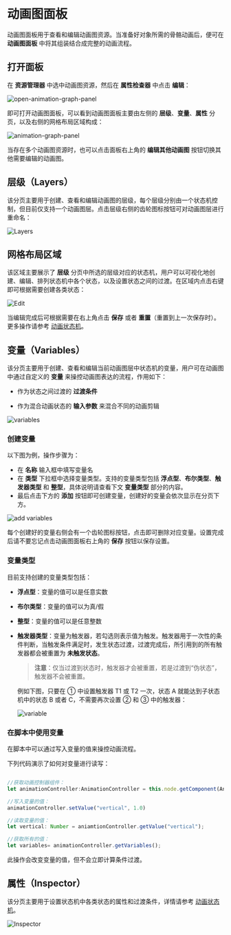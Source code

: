# 动画图面板

动画图面板用于查看和编辑动画图资源。当准备好对象所需的骨骼动画后，便可在 **动画图面板** 中将其组装结合成完整的动画流程。

## 打开面板

在 **资源管理器** 中选中动画图资源，然后在 **属性检查器** 中点击 **编辑**：

![open-animation-graph-panel](animation-graph-panel/open-animation-graph-panel.png)

即可打开动画图面板，可以看到动画图面板主要由左侧的 **层级**、**变量**、**属性** 分页，以及右侧的网格布局区域构成：

![animation-graph-panel](animation-graph-panel/animation-graph-panel.png)

当存在多个动画图资源时，也可以点击面板右上角的 **编辑其他动画图** 按钮切换其他需要编辑的动画图。

## 层级（Layers）

该分页主要用于创建、查看和编辑动画图的层级，每个层级分别由一个状态机控制，但目前仅支持一个动画图层。点击层级右侧的齿轮图标按钮可对动画图层进行重命名：

![Layers](animation-graph-panel/layers.png)

## 网格布局区域

该区域主要展示了 **层级** 分页中所选的层级对应的状态机，用户可以可视化地创建、编辑、排列状态机中各个状态，以及设置状态之间的过渡。在区域内点击右键即可根据需要创建各类状态：

![Edit](animation-graph-panel/edit.png)

当编辑完成后可根据需要在右上角点击 **保存** 或者 **重置**（重置到上一次保存时）。更多操作请参考 [动画状态机](animation-graph-basics.md)。

## 变量（Variables）

该分页主要用于创建、查看和编辑当前动画图层中状态机的变量，用户可在动画图中通过自定义的 **变量** 来操控动画图表达的流程，作用如下：

- 作为状态之间过渡的 **过渡条件**

- 作为混合动画状态的 **输入参数** 来混合不同的动画剪辑

![variables](animation-graph-panel/variables.png)

### 创建变量

以下图为例，操作步骤为：
- 在 **名称** 输入框中填写变量名
- 在 **类型** 下拉框中选择变量类型。支持的变量类型包括 **浮点型**、**布尔类型**、**触发器类型** 和 **整型**，具体说明请查看下文 **变量类型** 部分的内容。
- 最后点击下方的 **添加** 按钮即可创建变量，创建好的变量会依次显示在分页下方。

![add variables](animation-graph-panel/add-variables.png)

每个创建好的变量右侧会有一个齿轮图标按钮，点击即可删除对应变量。设置完成后请不要忘记点击动画图面板右上角的 **保存** 按钮以保存设置。

### 变量类型

目前支持创建的变量类型包括：

- **浮点型**：变量的值可以是任意实数

- **布尔类型**：变量的值可以为真/假

- **整型**：变量的值可以是任意整数

- **触发器类型**：变量为触发器，若勾选则表示值为触发。触发器用于一次性的条件判断，当触发条件满足时，发生状态过渡，过渡完成后，所引用到的所有触发器都会被重置为 **未触发状态**。

  > **注意**：仅当过渡到状态时，触发器才会被重置，若是过渡到“伪状态”，触发器不会被重置。

  例如下图，只要在 ① 中设置触发器 T1 或 T2 一次，状态 A 就能达到子状态机中的状态 B 或者 C，不需要再次设置 ② 和 ③ 中的触发器：

  ![variable](animation-graph-panel/variable-eg.png)

  <!--
  这些图都是用 ProcessOn 进行编辑的，源文件以 POS 格式保存在 zh/animation/marionette 目录下，可将其导入到 ProcessOn 再次编辑。
  -->

### 在脚本中使用变量

在脚本中可以通过写入变量的值来操控动画流程。

下列代码演示了如何对变量进行读写：

```ts

//获取动画控制器组件：
let animationController:AnimationController = this.node.getComponent(AnimationController);

//写入变量的值：
animationController.setValue("vertical", 1.0)

//读取变量的值：
let vertical: Number = aniamtionController.getValue("vertical");

//获取所有的值：
let variables= animationController.getVariables();

```

此操作会改变变量的值，但不会立即计算条件过渡。

## 属性（Inspector）

该分页主要用于设置状态机中各类状态的属性和过渡条件，详情请参考 [动画状态机](animation-graph-basics.md)。

![Inspector](animation-graph-panel/inspector.png)
